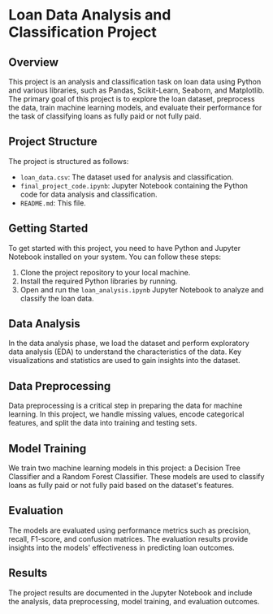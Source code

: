 # Loan Data Analysis and Classification Project

## Overview

This project is an analysis and classification task on loan data using Python and various libraries, such as Pandas, Scikit-Learn, Seaborn, and Matplotlib. The primary goal of this project is to explore the loan dataset, preprocess the data, train machine learning models, and evaluate their performance for the task of classifying loans as fully paid or not fully paid.
## Project Structure

The project is structured as follows:

- `loan_data.csv`: The dataset used for analysis and classification.
- `final_project_code.ipynb`: Jupyter Notebook containing the Python code for data analysis and classification.
- `README.md`: This file.
## Getting Started

To get started with this project, you need to have Python and Jupyter Notebook installed on your system. You can follow these steps:

1. Clone the project repository to your local machine.
2. Install the required Python libraries by running.
3. Open and run the `loan_analysis.ipynb` Jupyter Notebook to analyze and classify the loan data.

## Data Analysis

In the data analysis phase, we load the dataset and perform exploratory data analysis (EDA) to understand the characteristics of the data. Key visualizations and statistics are used to gain insights into the dataset.

## Data Preprocessing

Data preprocessing is a critical step in preparing the data for machine learning. In this project, we handle missing values, encode categorical features, and split the data into training and testing sets.

## Model Training

We train two machine learning models in this project: a Decision Tree Classifier and a Random Forest Classifier. These models are used to classify loans as fully paid or not fully paid based on the dataset's features.

## Evaluation

The models are evaluated using performance metrics such as precision, recall, F1-score, and confusion matrices. The evaluation results provide insights into the models' effectiveness in predicting loan outcomes.

## Results

The project results are documented in the Jupyter Notebook and include the analysis, data preprocessing, model training, and evaluation outcomes.

